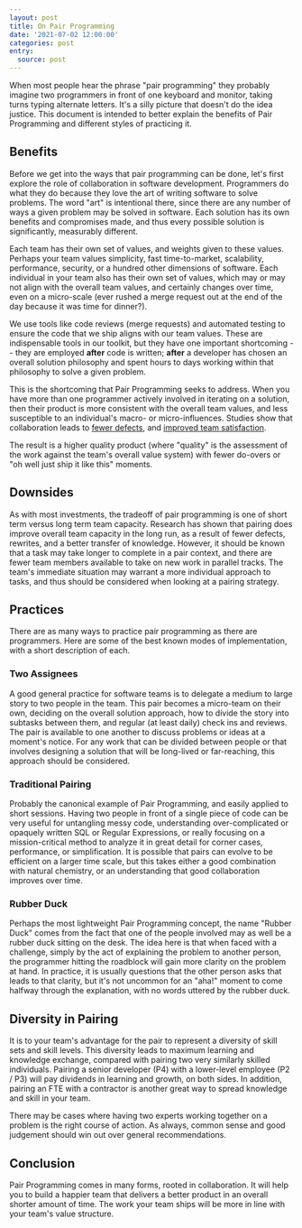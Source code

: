 ```yaml
---
layout: post
title: On Pair Programming
date: '2021-07-02 12:00:00'
categories: post
entry:
  source: post
---
```


When most people hear the phrase "pair programming" they probably imagine two programmers in front of one keyboard and monitor, taking turns typing alternate letters. It's a silly picture that doesn't do the idea justice. This document is intended to better explain the benefits of Pair Programming and different styles of practicing it.


## Benefits

Before we get into the ways that pair programming can be done, let's first explore the role of collaboration in software development. Programmers do what they do because they love the art of writing software to solve problems. The word "art" is intentional there, since there are any number of ways a given problem may be solved in software. Each solution has its own benefits and compromises made, and thus every possible solution is significantly, measurably different.

Each team has their own set of values, and weights given to these values. Perhaps your team values simplicity, fast time-to-market, scalability, performance, security, or a hundred other dimensions of software. Each individual in your team also has their own set of values, which may or may not align with the overall team values, and certainly changes over time, even on a micro-scale (ever rushed a merge request out at the end of the day because it was time for dinner?).

We use tools like code reviews (merge requests) and automated testing to ensure the code that we ship aligns with our team values. These are indispensable tools in our toolkit, but they have one important shortcoming -- they are employed **after** code is written; **after** a developer has chosen an overall solution philosophy and spent hours to days working within that philosophy to solve a given problem.

This is the shortcoming that Pair Programming seeks to address. When you have more than one programmer actively involved in iterating on a solution, then their product is more consistent with the overall team values, and less susceptible to an individual's macro- or micro-influences. Studies show that collaboration leads to [fewer defects](https://collaboration.csc.ncsu.edu/laurie/Papers/XPSardinia.PDF), and [improved team satisfaction](http://sunnyday.mit.edu/16.355/williams.pdf).

The result is a higher quality product (where "quality" is the assessment of the work against the team's overall value system) with fewer do-overs or "oh well just ship it like this" moments.


## Downsides

As with most investments, the tradeoff of pair programming is one of short term versus long term team capacity. Research has shown that pairing does improve overall team capacity in the long run, as a result of fewer defects, rewrites, and a better transfer of knowledge. However, it should be known that a task may take longer to complete in a pair context, and there are fewer team members available to take on new work in parallel tracks. The team's immediate situation may warrant a more individual approach to tasks, and thus should be considered when looking at a pairing strategy.


## Practices

There are as many ways to practice pair programming as there are programmers. Here are some of the best known modes of implementation, with a short description of each.


### Two Assignees

A good general practice for software teams is to delegate a medium to large story to two people in the team. This pair becomes a micro-team on their own, deciding on the overall solution approach, how to divide the story into subtasks between them, and regular (at least daily) check ins and reviews. The pair is available to one another to discuss problems or ideas at a moment's notice. For any work that can be divided between people or that involves designing a solution that will be long-lived or far-reaching, this approach should be considered.


### Traditional Pairing

Probably the canonical example of Pair Programming, and easily applied to short sessions. Having two people in front of a single piece of code can be very useful for untangling messy code, understanding over-complicated or opaquely written SQL or Regular Expressions, or really focusing on a mission-critical method to analyze it in great detail for corner cases, performance, or simplification. It is possible that pairs can evolve to be efficient on a larger time scale, but this takes either a good combination with natural chemistry, or an understanding that good collaboration improves over time.


### Rubber Duck

Perhaps the most lightweight Pair Programming concept, the name "Rubber Duck" comes from the fact that one of the people involved may as well be a rubber duck sitting on the desk. The idea here is that when faced with a challenge, simply by the act of explaining the problem to another person, the programmer hitting the roadblock will gain more clarity on the problem at hand. In practice, it is usually questions that the other person asks that leads to that clarity, but it's not uncommon for an "aha!" moment to come halfway through the explanation, with no words uttered by the rubber duck.


## Diversity in Pairing

It is to your team's advantage for the pair to represent a diversity of skill sets and skill levels. This diversity leads to maximum learning and knowledge exchange, compared with pairing two very similarly skilled individuals. Pairing a senior developer (P4) with a lower-level employee (P2 / P3) will pay dividends in learning and growth, on both sides. In addition, pairing an FTE with a contractor is another great way to spread knowledge and skill in your team.

There may be cases where having two experts working together on a problem is the right course of action. As always, common sense and good judgement should win out over general recommendations.


## Conclusion

Pair Programming comes in many forms, rooted in collaboration. It will help you to build a happier team that delivers a better product in an overall shorter amount of time. The work your team ships will be more in line with your team's value structure.
